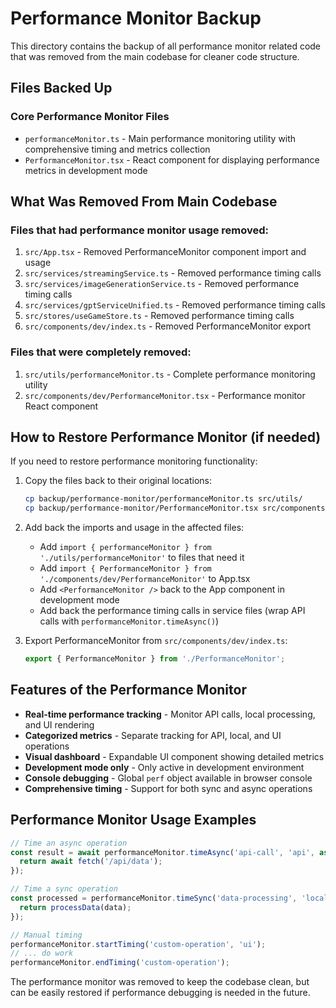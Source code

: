 # Performance Monitor Backup

This directory contains the backup of all performance monitor related code that was removed from the main codebase for cleaner code structure.

## Files Backed Up

### Core Performance Monitor Files
- `performanceMonitor.ts` - Main performance monitoring utility with comprehensive timing and metrics collection
- `PerformanceMonitor.tsx` - React component for displaying performance metrics in development mode

## What Was Removed From Main Codebase

### Files that had performance monitor usage removed:
1. `src/App.tsx` - Removed PerformanceMonitor component import and usage
2. `src/services/streamingService.ts` - Removed performance timing calls
3. `src/services/imageGenerationService.ts` - Removed performance timing calls  
4. `src/services/gptServiceUnified.ts` - Removed performance timing calls
5. `src/stores/useGameStore.ts` - Removed performance timing calls
6. `src/components/dev/index.ts` - Removed PerformanceMonitor export

### Files that were completely removed:
1. `src/utils/performanceMonitor.ts` - Complete performance monitoring utility
2. `src/components/dev/PerformanceMonitor.tsx` - Performance monitor React component

## How to Restore Performance Monitor (if needed)

If you need to restore performance monitoring functionality:

1. Copy the files back to their original locations:
   ```bash
   cp backup/performance-monitor/performanceMonitor.ts src/utils/
   cp backup/performance-monitor/PerformanceMonitor.tsx src/components/dev/
   ```

2. Add back the imports and usage in the affected files:
   - Add `import { performanceMonitor } from './utils/performanceMonitor'` to files that need it
   - Add `import { PerformanceMonitor } from './components/dev/PerformanceMonitor'` to App.tsx
   - Add `<PerformanceMonitor />` back to the App component in development mode
   - Add back the performance timing calls in service files (wrap API calls with `performanceMonitor.timeAsync()`)

3. Export PerformanceMonitor from `src/components/dev/index.ts`:
   ```typescript
   export { PerformanceMonitor } from './PerformanceMonitor';
   ```

## Features of the Performance Monitor

- **Real-time performance tracking** - Monitor API calls, local processing, and UI rendering
- **Categorized metrics** - Separate tracking for API, local, and UI operations
- **Visual dashboard** - Expandable UI component showing detailed metrics
- **Development mode only** - Only active in development environment
- **Console debugging** - Global `perf` object available in browser console
- **Comprehensive timing** - Support for both sync and async operations

## Performance Monitor Usage Examples

```typescript
// Time an async operation
const result = await performanceMonitor.timeAsync('api-call', 'api', async () => {
  return await fetch('/api/data');
});

// Time a sync operation
const processed = performanceMonitor.timeSync('data-processing', 'local', () => {
  return processData(data);
});

// Manual timing
performanceMonitor.startTiming('custom-operation', 'ui');
// ... do work
performanceMonitor.endTiming('custom-operation');
```

The performance monitor was removed to keep the codebase clean, but can be easily restored if performance debugging is needed in the future.